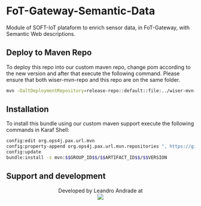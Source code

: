 # FoT-Gateway-Semantic-Data

Module of SOFT-IoT plataform to enrich sensor data, in FoT-Gateway, with Semantic Web descriptions. 

## Deploy to Maven Repo

To deploy this repo into our custom maven repo, change pom according to the new version and after that execute the following command. Please ensure that both wiser-mvn-repo and this repo are on the same folder.

```sh
mvn -DaltDeploymentRepository=release-repo::default::file:../wiser-mvn-repo/releases/ deploy
```

## Installation

To install this bundle using our custom maven support execute the following commands in Karaf Shell:

```sh
config:edit org.ops4j.pax.url.mvn 
config:property-append org.ops4j.pax.url.mvn.repositories ", https://github.com/WiserUFBA/wiser-mvn-repo/raw/master/releases@id=wiser"
config:update
bundle:install -s mvn:$$GROUP_ID$$/$$ARTIFACT_ID$$/$$VERSION
```

## Support and development

<p align="center">
	Developed by Leandro Andrade at </br>
  <img src="https://wiki.dcc.ufba.br/pub/SmartUFBA/ProjectLogo/wiserufbalogo.jpg"/>
</p>
